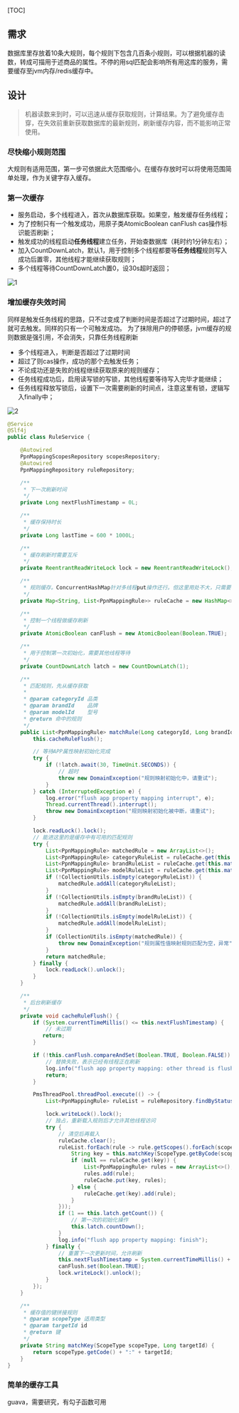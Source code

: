 [TOC]

## 需求
数据库里存放着10条大规则，每个规则下包含几百条小规则，可以根据机器的读数，转成可描用于述商品的属性。不停的用sql匹配会影响所有用这库的服务，需要缓存至jvm内存/redis缓存中。

## 设计
> 机器读数来到时，可以迅速从缓存获取规则，计算结果。为了避免缓存击穿，在失效前重新获取数据库的最新规则，刷新缓存内容，而不能影响正常使用。
### 尽快缩小规则范围
大规则有适用范围，第一步可依据此大范围缩小。在缓存存放时可以将使用范围简单处理，作为关键字存入缓存。

### 第一次缓存
- 服务启动，多个线程进入，首次从数据库获取。如果空，触发缓存任务线程；
- 为了控制只有一个触发成功，用原子类AtomicBoolean canFlush cas操作标识能否刷新；
- 触发成功的线程启动**任务线程**建立任务，开始查数据库（耗时约1分钟左右）；
- 加入CountDownLatch，默认1，用于控制多个线程都要等**任务线程**规则写入成功后置零，其他线程才能继续获取规则；
- 多个线程等待CountDownLatch置0，设30s超时返回；

![1](img/单机缓存设计-1.jpg)

### 增加缓存失效时间
同样是触发任务线程的思路，只不过变成了判断时间是否超过了过期时间，超过了就可去触发。同样的只有一个可触发成功。
为了抹除用户的停顿感，jvm缓存的规则数据是强引用，不会消失，只靠任务线程刷新

- 多个线程进入，判断是否超过了过期时间
- 超过了则cas操作，成功的那个去触发任务；
- 不论成功还是失败的线程继续获取原来的规则缓存；
- 任务线程成功后，启用读写锁的写锁，其他线程要等待写入完毕才能继续；
- 任务线程释放写锁后，设置下一次需要刷新的时间点，注意这里有锁，逻辑写入finally中；

![2](img/单机缓存设计-2.jpg)

```java
@Service
@Slf4j
public class RuleService {

    @Autowired
    PpnMappingScopesRepository scopesRepository;
    @Autowired
    PpnMappingRepository ruleRepository;

    /**
     * 下一次刷新时间
     */
    private Long nextFlushTimestamp = 0L;

    /**
     * 缓存保持时长
     */
    private Long lastTime = 600 * 1000L;

    /**
     * 缓存刷新时需要互斥
     */
    private ReentrantReadWriteLock lock = new ReentrantReadWriteLock();

    /**
     * 规则缓存。ConcurrentHashMap针对多线程put操作还行。但这里用处不大，只需要一个线程写进去即可
     */
    private Map<String, List<PpnMappingRule>> ruleCache = new HashMap<>();

    /**
     * 控制一个线程做缓存刷新
     */
    private AtomicBoolean canFlush = new AtomicBoolean(Boolean.TRUE);

    /**
     * 用于控制第一次初始化，需要其他线程等待
     */
    private CountDownLatch latch = new CountDownLatch(1);

    /**
     * 匹配规则，先从缓存获取
     *
     * @param categoryId 品类
     * @param brandId    品牌
     * @param modelId    型号
     * @return 命中的规则
     */
    public List<PpnMappingRule> matchRule(Long categoryId, Long brandId, Long modelId) {
        this.cacheRuleFlush();

        // 等待APP属性映射初始化完成
        try {
            if (!latch.await(30, TimeUnit.SECONDS)) {
                // 超时
                throw new DomainException("规则映射初始化中，请重试");
            }
        } catch (InterruptedException e) {
            log.error("flush app property mapping interrupt", e);
            Thread.currentThread().interrupt();
            throw new DomainException("规则映射初始化被中断，请重试");
        }

        lock.readLock().lock();
        // 能进这里的是缓存中有可用的匹配规则
        try {
            List<PpnMappingRule> matchedRule = new ArrayList<>();
            List<PpnMappingRule> categoryRuleList = ruleCache.get(this.matchKey(ScopeType.CATEGORY, categoryId));
            List<PpnMappingRule> brandRuleList = ruleCache.get(this.matchKey(ScopeType.BRAND, brandId));
            List<PpnMappingRule> modelRuleList = ruleCache.get(this.matchKey(ScopeType.MODEL, modelId));
            if (!CollectionUtils.isEmpty(categoryRuleList)) {
                matchedRule.addAll(categoryRuleList);
            }
            if (!CollectionUtils.isEmpty(brandRuleList)) {
                matchedRule.addAll(brandRuleList);
            }
            if (!CollectionUtils.isEmpty(modelRuleList)) {
                matchedRule.addAll(modelRuleList);
            }
            if (CollectionUtils.isEmpty(matchedRule)) {
                throw new DomainException("规则属性值映射规则匹配为空，异常");
            }
            return matchedRule;
        } finally {
            lock.readLock().unlock();
        }
    }

    /**
     * 后台刷新缓存
     */
    private void cacheRuleFlush() {
        if (System.currentTimeMillis() <= this.nextFlushTimestamp) {
            // 未过期
           return;
        }

        if (!this.canFlush.compareAndSet(Boolean.TRUE, Boolean.FALSE)) {
            // 替换失败，表示已经有线程正在刷新
            log.info("flush app property mapping: other thread is flushing, skip and use cache");
            return;
        }

        PmsThreadPool.threadPool.execute(() -> {
            List<PpnMappingRule> ruleList = ruleRepository.findByStatus(Status.ENABLED);

            lock.writeLock().lock();
            // 独占，重新载入规则后才允许其他线程访问
            try {
                // 清空后再载入
                ruleCache.clear();
                ruleList.forEach(rule -> rule.getScopes().forEach(scope -> {
                    String key = this.matchKey(ScopeType.getByCode(scope.getScope()), scope.getTargetId());
                    if (null == ruleCache.get(key)) {
                        List<PpnMappingRule> rules = new ArrayList<>();
                        rules.add(rule);
                        ruleCache.put(key, rules);
                    } else {
                        ruleCache.get(key).add(rule);
                    }
                }));
                if (1 == this.latch.getCount()) {
                    // 第一次的初始化操作
                    this.latch.countDown();
                }
                log.info("flush app property mapping: finish");
            } finally {
                // 重置下一次更新时间，允许刷新
                this.nextFlushTimestamp = System.currentTimeMillis() + this.lastTime;
                canFlush.set(Boolean.TRUE);
                lock.writeLock().unlock();
            }
        });
    }

    /**
     * 缓存值的键拼接规则
     * @param scopeType 适用类型
     * @param targetId id
     * @return 键
     */
    private String matchKey(ScopeType scopeType, Long targetId) {
        return scopeType.getCode() + ":" + targetId;
    }
}

```

### 简单的缓存工具
guava，需要研究，有勾子函数可用